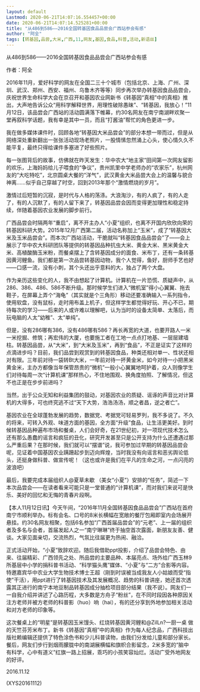 ```yaml
---
layout: default
Lastmod: 2020-06-21T14:07:16.554457+00:00
date: 2020-06-21T14:07:14.525281+00:00
title: "从486到586——2016全国转基因食品品尝会广西站参会有感"
author: "阿全"
tags: [转基因,品尝,大米,广西,11,网友,基因,食品,科普,活动,新语丝]
---
```


从486到586——2016全国转基因食品品尝会广西站参会有感

作者：阿全

2016年11月，爱好科学的网友在全国二三十个城市（包括北京、上海、广州、深圳、武汉、郑州、西安、福州、乌鲁木齐等等）同步再次举办转基因食品品尝会，庆祝世界生命科学大会在京召开和基因农业网新书《转基因“真相”中的真相》推出，大声地告诉公众“用科学解释世界，用理性破除愚昧”、“转基因，我放心！”11月12日，该品尝会广西站的活动圆满落下帷幕，约30名网友在南宁南湖畔欢聚一堂再叙科学话题，我有幸是其中一员，而且“打酱油”帮忙的角色更进一步。

我在做多媒体课件时，回顾各地“转基因大米品尝会”的部分本想一带而过，但是从网络深处重新翻出一张张活动现场老照片，一股情愫忽然涌上心头，使心情久久不能平复，最终只得给课件多塞进了好些照片。

每一张图背后的故事，仿佛就在昨天发生：华中农大“地主家”田间第一次网友留影的欢乐，上海妈妈给儿子喂食的“争议”，贵州凯里中学老师办的“农家乐”，杭州网友的“大吃特吃”，北京圆桌大餐的“洋气”，武汉黄金大米品尝大会上的温馨与貌合神离……似乎自己穿越了时空，回到2013年那个“激情燃烧的岁月”。

激情过后短暂的沉寂，是时代与人格的荡涤。大浪淘沙，有的人疯了，有的人走了，有的人沉默了，有的人留下来了，转基因品尝会因而变得更加理性和稳定持续，伴随着基因农业发展的脚步前行。

广西品尝会时隔两年“重启”，离不开主办人“小夏”组织，也离不开国内欣欣向荣的转基因科研大势。2015年12月广西第二届，活动名称加上“玉米”，成了“转基因大米及玉米品尝会”。而本次广西站活动，干脆就叫“转基因食品品尝会”了——会上展示了华中农大科研团队等提供的转基因品种抗虫大米、黄金大米、黑米黄金大米、高植酸酶玉米粉，而餐桌摆上了含转基因成分的面食、米布丁，还有一条转基因黄河鲤鱼。我们都是第一次品尝转基因动物，我个人觉得，鱼好，厨师手艺也好——口感一流，没有小刺，其个头还出乎意料的大，独占了两个大盘。

作为亲历这些变化的人，我不由想起了计算机。计算机在一片恐慌、质疑声中，从286、386、486、586不断升级。那时候学生们进入“微机室”得小心翼翼、拖去鞋子，在屏幕上弄个“海龟”（其实就是个三角形）移动还要准确输入一系列指令，使用软盘，没有鼠标，走时用布盖上机子，但这样学生都觉得好玩、开心不已，期待每次的学习——后来的人或许难以理解吧，认为当时的设备太简单、太落后，而玩电脑的人太“幼稚”、太“单纯”。

但是，没有286哪有386，没有486哪有586？再长再宽的大道，也要开路人一米一米挖掘、修筑；再宏伟的大厦，也要施工者在工地一点点打地基、一层层建墙柱。转基因品尝，从“大米”，到“大米及玉米”，再到“食品”，不正是证实了这样的点滴进步吗？目前，我们品尝到观赏到的转基因食品，种类还相对单一、性状还相对有限。三年前对待一袋转Bt大米，一年前对待一抔黄金米，如今对待一小把黑米黄金米，主办方都像当年保管昂贵的“微机”一般小心翼翼地呵护着，众人则像学生们对待每周一次“计算机课”那样热心，不住地围观、换角度拍照、了解情况，但这不也正是在步步前进吗？

当然，出于公众无知和利益集团的鼓动，对基因农业的质疑、谣诼的声音比对计算机的大得多，可也终究逃不过“天下大势，浩浩汤汤，顺之者昌，逆之者亡”。

基因农业在全球蓬勃发展的趋势，数据党、考据党可轻易罗列，我不多说了。不久的将来，可转入外观、味道方面的基因，全方面“升级”食品，让生活更美好。到时候转基因品种遍布市场和餐桌，人们会好奇，在21世纪初，对一项现代技术怎么还有那么愚蠢的谣言和疯狂的丑化，研究开发甚至只是公开支持为什么还遭遇过那么严重后果？在那时候，我们就可以“摆谱”说，我可参加过早期的转基因品尝会呢，见证着中国基因农业蹒跚起步到迈向辉煌，当时我没有向谣言和恶劣舆论低头，还挺身做科普、做宣传呢！（这也或许是我们在平凡的生命之河，一点闪亮的波浪吧）

最后，我要完成本届组织人@夏草未歇 （美女“小夏”）安排的“任务”，简述一下本次品尝会——在读者看来可能只是一堂普通的“计算机课”，而对我们来说可是快乐、美好的回忆和无悔的青春片段啊。

【本人11月12日讯】今天午间，“2016年11月全国转基因食品品尝会”广西站在首府南宁市顺利举办。标有会名、口号的8米长横幅在宽敞的餐厅包厢即室内会场展开悬挂。约30名网友相聚，包括6名参加“广西首届品尝会”的“元老”、上一届的组织者及多名与会者，首届发起人之一“南宁琳琳”终于抽空首次露面，新朋友友善、健谈。大家见面亲切，交流热烈，气氛比往届更为热闹、融洽。

正式活动开始，“小夏”致辞欢迎。随后我借助ppt投影，介绍了品尝会特色、由来、往届精彩、广西领先之处、所品尝的主要品种、本届亮点、场外给广西玉林9所基层中小学的捐科普书活动、“科学猫头鹰”媒体、“小夏”与“二方”合影等内容。特邀嘉宾华中农业大学生物技术博士王超（刚到时误被当成我友人小姑娘而受“指使”干活），用ppt进行了转基因技术及其发展概况、趋势的科普讲座，她还首次透露其正进行的南宁本地豆制品转基因成分抽检项目部分结果（我不说）。网友们一一自我介绍并讲述了心路历程，大多数是方舟子“粉丝”，在不同时段因各种原因关注方老师并被方老师的科普影（huo）响（hai），有的还分享到外地参加相关活动和对方老师的印象等。

这次餐桌上的“明星”是转基因玉米馒头、红烧转基因黄河鲤和@ZilLn?一厨一桌 做的天竺芬芳米布丁。新书《转基因“真相”中的真相》作为每人纪念品，广西科技出版社赖编辑还提供了特色涂色书和少儿科普读物，由我们分发给儿童和部分家长。餐后，网友们步行到烟雨朦胧中的南湖展横幅和旗帜合影留念，2米多宽的“脑中有科学，心中有道义”红旗一路上招展，乖巧的小孩笑容灿烂。活动广受外地网友的好评。

2016.11.12

(XYS20161112)

